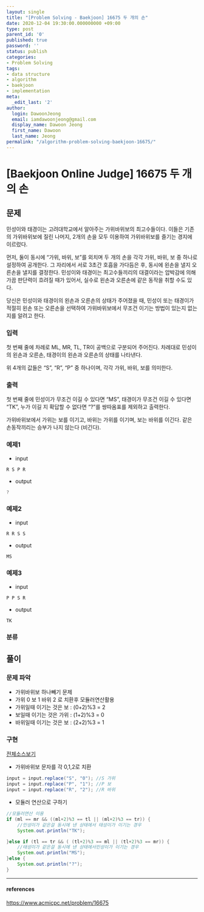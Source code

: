 ```yaml
---
layout: single
title: "[Problem Solving - Baekjoon] 16675 두 개의 손"
date: 2020-12-04 19:30:00.000000000 +09:00
type: post
parent_id: '0'
published: true
password: ''
status: publish
categories:
- Problem Solving
tags:
- data structure
- algorithm
- baekjoon
- implementation
meta:
  _edit_last: '2'
author:
  login: DawoonJeong
  email: iamdawoonjeong@gmail.com
  display_name: Dawoon Jeong
  first_name: Dawoon
  last_name: Jeong
permalink: "/algorithm-problem-solving-baekjoon-16675/"
---
```

# [Baekjoon Online Judge] 16675 두 개의 손

## 문제
민성이와 태경이는 고려대학교에서 알아주는 가위바위보의 최고수들이다. 이들은 기존의 가위바위보에 질린 나머지, 2개의 손을 모두 이용하여 가위바위보를 즐기는 경지에 이르렀다.

먼저, 둘이 동시에 “가위, 바위, 보”를 외치며 두 개의 손을 각각 가위, 바위, 보 중 하나로 설정하여 공개한다. 그 자리에서 서로 3초간 호흡을 가다듬은 후, 동시에 왼손을 낼지 오른손을 낼지를 결정한다. 민성이와 태경이는 최고수들끼리의 대결이라는 압박감에 의해 가끔 판단력이 흐려질 때가 있어서, 실수로 왼손과 오른손에 같은 동작을 취할 수도 있다.

당신은 민성이와 태경이의 왼손과 오른손의 상태가 주어졌을 때, 민성이 또는 태경이가 적절히 왼손 또는 오른손을 선택하여 가위바위보에서 무조건 이기는 방법이 있는지 없는지를 알려고 한다.

### 입력
첫 번째 줄에 차례로 ML, MR, TL, TR이 공백으로 구분되어 주어진다. 차례대로 민성이의 왼손과 오른손, 태경이의 왼손과 오른손의 상태를 나타낸다.

위 4개의 값들은 “S”, “R”, “P” 중 하나이며, 각각 가위, 바위, 보를 의미한다.

### 출력
첫 번째 줄에 민성이가 무조건 이길 수 있다면 “MS”, 태경이가 무조건 이길 수 있다면 “TK”, 누가 이길 지 확답할 수 없다면 “?”를 쌍따옴표를 제외하고 출력한다.

가위바위보에서 가위는 보를 이기고, 바위는 가위를 이기며, 보는 바위를 이긴다. 같은 손동작끼리는 승부가 나지 않는다 (비긴다).

### 예제1

- input

```java
R S P R
```

- output

```java
?
```

### 예제2

- input

```java
R R S S
```

- output

```java
MS
```

### 예제3

- input

```java
P P S R
```

- output

```java
TK
```

### 분류


## 풀이

### 문제 파악

- 가위바위보 하나빼기 문제
- 가위 0 보 1 바위 2 로 치환후 모듈러연산활용
- 가위일때 이기는 것은 보 : (0+2)%3 = 2
- 보일때 이기는 것은 가위 : (1+2)%3 = 0
- 바위일때 이기는 것은 보 : (2+2)%3 = 1



### 구현

[전체소스보기](https://github.com/iamdawoonjeong/java-datastructure-algorithm/blob/master/java-algorithm-problem-solving/src/baekjoon/problem16675/Main.java)


- 가위바위보 문자를 각 0,1,2로 치환

```java
input = input.replace("S", "0"); //S 가위
input = input.replace("P", "1"); //P 보
input = input.replace("R", "2"); //R 바위
```

-  모듈러 연산으로 구하기

```java
//모듈러연산 이용
if (ml == mr && ((ml+2)%3 == tl || (ml+2)%3 == tr)) {
    //민성이가 같은걸 동시에 낸 상태에서 태성이가 이기는 경우
    System.out.println("TK");

}else if (tl == tr && ( (tl+2)%3 == ml || (tl+2)%3 == mr)) {
    //태성이가 같은걸 동시에 낸 상태에서민성이가 이기는 경우
    System.out.println("MS");
}else {
    System.out.println("?");
}    
```

---

#### references
<https://www.acmicpc.net/problem/16675>
